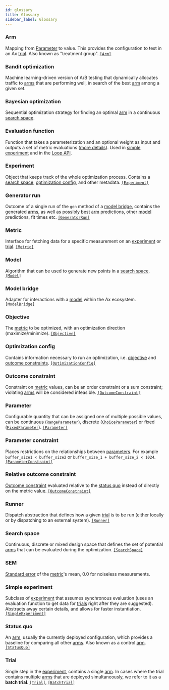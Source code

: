 ```yaml
---
id: glossary
title: Glossary
sidebar_label: Glossary
---
```

### Arm
Mapping from [Parameter](glossary.md#parameter) to value. This provides the configuration to test in an Ax [trial](glossary.md#trial). Also known as "treatment group". [```[Arm]```](/api/core.html#module-ax.core.arm)
### Bandit optimization
Machine learning-driven version of A/B testing that dynamically allocates traffic to [arms](glossary.md#arm) that are performing well, in search of the best [arm](glossary.md#arm) among a given set.
### Bayesian optimization
Sequential optimization strategy for finding an optimal [arm](glossary.md#arm) in a continuous [search space](glossary.md#search-space).
### Evaluation function
Function that takes a parameterization and an optional weight as input and outputs a set of metric evaluations ([more details](runner.md#evaluation-function)). Used in [simple experiment](glossary.md#simple-experiment) and in the [Loop API](api.md).
### Experiment
Object that keeps track of the whole optimization process. Contains a [search space](glossary.md#search-space), [optimization config](glossary.md#optimization-config), and other metadata. [```[Experiment]```](/api/core.html#module-ax.core.experiment)
### Generator run
Outcome of a single run of the `gen` method of a [model bridge](glossary.md#model-bridge), contains the generated [arms](glossary.md#arm), as well as possibly best [arm](glossary.md#arm) predictions, other [model](glossary.md#model) predictions, fit times etc. [```[GeneratorRun]```](/api/core.html#module-ax.core.generator_run)
### Metric
Interface for fetching data for a specific measurement on an [experiment](glossary.md#experiment) or [trial](glossary.md#trial). [```[Metric]```](/api/core.html#module-ax.core.metric)
### Model
Algorithm that can be used to generate new points in a [search space](glossary.md#search-space). [```[Model]```](/api/models.html)
### Model bridge
Adapter for interactions with a [model](glossary.md#model) within the Ax ecosystem. [```[ModelBridge]```](/api/modelbridge.html)
### Objective
The [metric](glossary.md#metric) to be optimized, with an optimization direction (maximize/minimize). [```[Objective]```](/api/core.html#module-ax.core.objective)
### Optimization config
Contains information necessary to run an optimization, i.e. [objective](glossary.md#objective) and [outcome constraints](glossary#outcome-constraints). [```[OptimizationConfig]```](/api/core.html#module-ax.core.optimization_config)
### Outcome constraint
Constraint on [metric](glossary.md#metric) values, can be an order constraint or a sum constraint; violating [arms](glossary.md#arm) will be considered infeasible. [```[OutcomeConstraint]```](/api/core.html#module-ax.core.outcome_constraint)
### Parameter
Configurable quantity that can be assigned one of multiple possible values, can be continuous ([`RangeParameter`](../api/core.html#ax.core.parameter.RangeParameter)), discrete ([`ChoiceParameter`](../api/core.html#ax.core.parameter.ChoiceParameter)) or fixed ([`FixedParameter`](../api/core.html#ax.core.parameter.FixedParameter)). [```[Parameter]```](/api/core.html#module-ax.core.parameter)
### Parameter constraint
Places restrictions on the relationships between [parameters](glossary.md#parameter).  For example `buffer_size1 < buffer_size2` or `buffer_size_1 + buffer_size_2 < 1024`. [```[ParameterConstraint]```](/api/core.html#module-ax.core.parameter_constraint)
### Relative outcome constraint
[Outcome constraint](glossary.md#outcome-constraint) evaluated relative to the [status quo](glossary.md#status-quo) instead of directly on the metric value. [```[OutcomeConstraint]```](/api/core.html#module-ax.core.outcome_constraint)
### Runner
Dispatch abstraction that defines how a given [trial](glossary.md#trial) is to be run (either locally or by dispatching to an external system). [````[Runner]````](/api/core.html#module-ax.core.runner)
### Search space
Continuous, discrete or mixed design space that defines the set of potential [arms](glossary.md#arm) that can be evaluated during the optimization. [```[SearchSpace]```](/api/core.html#module-ax.core.search_space)
### SEM
[Standard error](https://en.wikipedia.org/wiki/Standard_error) of the [metric](glossary.md#metric)'s mean, 0.0 for noiseless measurements.
### Simple experiment
Subclass of [experiment](glossary.md#experiment) that assumes synchronous evaluation (uses an evaluation function to get data for [trials](glossary.md#trial) right after they are suggested). Abstracts away certain details, and allows for faster instantiation. [```[SimpleExperiment]```](/api/core.html#module-ax.core.simple_experiment)
### Status quo
An [arm](glossary.md#arm), usually the currently deployed configuration, which provides a baseline for comparing all other [arms](glossary.md#arm). Also known as a control [arm](glossary.md#arm). [```[StatusQuo]```](/api/core.html#ax.core.experiment.Experiment.status_quo)
### Trial
Single step in the [experiment](glossary.md#experiment), contains a single [arm](glossary.md#arm). In cases where the trial contains multiple [arms](glossary.md#arm) that are deployed simultaneously, we refer to it as a **batch trial**. [```[Trial]```](/api/core.html#module-ax.core.trial), [```[BatchTrial]```](/api/core.html#module-ax.core.batch_trial)
